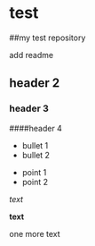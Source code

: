# test

##my test repository

add readme

## header 2

### header 3

####header 4

* bullet 1
* bullet 2

- point 1
- point 2

*text*

**text**

one more text
